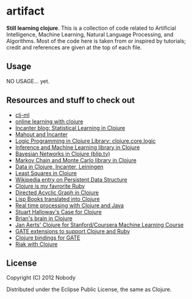 # artifact

**Still learning clojure**. This is a collection of code related to Artificial Intelligence, Machine Learning, Natural Language Processing, and Algorithms. Most of the code here is taken from or inspired by tutorials; credit and references are given at the top of each file.

## Usage

NO USAGE... yet.


## Resources and stuff to check out
* [clj-ml](http://antoniogarrote.github.com/clj-ml/index.html)
* [online learning with clojure](http://mark.reid.name/sap/online-learning-in-clojure.html)
* [Incanter blog: Statistical Learning in Clojure](http://data-sorcery.org/category/machine-learning/)
* [Mahout and Incanter](http://antoniogarrote.wordpress.com/2011/05/08/visualizing-mahouts-output-with-clojure-and-incanter/)
* [Logic Programming in Clojure Library: clojure.core.logic](https://github.com/clojure/core.logic/)
* [Inference and Machine Learning library in Clojure](https://github.com/aria42/infer)
* [Bayesian Networks in Clojure (blip.tv)](http://blip.tv/clojure/chas-emerick-modeling-the-world-probabilistically-using-bayesian-networks-in-clojure-5961126)
* [Markov Chain and Monte Carlo library in Clojure](https://github.com/farr/mcmc-clojure)
* [Data in Clojure, Incanter, Leiningen](http://rhnh.net/2011/08/02/exploring-data-with-clojure-incanter-and-leiningen)
* [Least Squares in Clojure](http://patterngazer.blogspot.com/2011/11/where-i-regress-with-my-clojure-thanks.html)
* [Wikipedia entry on Persistent Data Structure](http://en.wikipedia.org/wiki/Persistent_data_structure)
* [Clojure is my favrorite Ruby](http://www.youtube.com/watch?v=PCdEbUBk6a0)
* [Directed Acyclic Graph in Clojure](https://gist.github.com/3111539)
* [Lisp Books translated into Clojure](http://juliangamble.com/blog/2012/07/13/amazing-lisp-books-living-again-in-clojure/)
* [Real time processing with Clojure and Java](https://github.com/nathanmarz/storm)
* [Stuart Halloway's Case for Clojure](http://thinkrelevance.com/blog/2009/10/19/the-case-for-clojure)
* [Brian's brain in Clojure](http://www.bestinclass.dk/index.clj/2009/10/brians-functional-brain.html)
* [Jan Aerts' Clojure for Stanford/Coursera Machine Learning Course](https://github.com/jandot/stanford-ml-class)
* [GATE extensions to support Clojure and Ruby](https://github.com/tokenmill/JVMLanguages-GATE)
* [Clojure bindings for GATE](https://github.com/zmedelis/clojure-libs/tree/master/gate)
* [Riak with Clojure](http://mmcgrana.github.com/2010/08/riak-clojure.html)

## License

Copyright (C) 2012 Nobody

Distributed under the Eclipse Public License, the same as Clojure.
